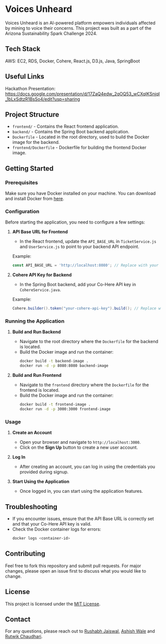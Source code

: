 # Voices Unheard

Voices Unheard is an AI-powered platform empowers individuals affected by mining to voice their concerns. This project was built as a part of the Arizona Sustainability Spark Challenge 2024.

## Tech Stack
AWS: EC2, RDS, Docker, Cohere, React.js, D3.js, Java, SpringBoot
  
## Useful Links
Hackathon Presentation: https://docs.google.com/presentation/d/17ZaQ4edw_2qOQ53_wCXqIKSnjqI_1bLxSdtzR1BsSo4/edit?usp=sharing

## Project Structure

- `frontend/` - Contains the React frontend application.
- `backend/` - Contains the Spring Boot backend application.
- `Dockerfile` - Located in the root directory, used to build the Docker image for the backend.
- `frontend/Dockerfile` - Dockerfile for building the frontend Docker image.

## Getting Started

### Prerequisites

Make sure you have Docker installed on your machine. You can download and install Docker from [here](https://www.docker.com/get-started).

### Configuration

Before starting the application, you need to configure a few settings:

1. **API Base URL for Frontend**

   - In the React frontend, update the `API_BASE_URL` in `TicketService.js` and `UserService.js` to point to your backend API endpoint.

   Example:
   ```js
   const API_BASE_URL = 'http://localhost:8080'; // Replace with your backend URL
   ```

2. **Cohere API Key for Backend**

   - In the Spring Boot backend, add your Co-Here API key in `CohereService.java`.

   Example:
   ```java
   Cohere.builder().token("your-cohere-api-key").build(); // Replace with your Co-Here API key
   ```

### Running the Application

1. **Build and Run Backend**

   - Navigate to the root directory where the `Dockerfile` for the backend is located.
   - Build the Docker image and run the container:
     ```bash
     docker build -t backend-image .
     docker run -d -p 8080:8080 backend-image
     ```

2. **Build and Run Frontend**

   - Navigate to the `frontend` directory where the `Dockerfile` for the frontend is located.
   - Build the Docker image and run the container:
     ```bash
     docker build -t frontend-image .
     docker run -d -p 3000:3000 frontend-image
     ```

### Usage

1. **Create an Account**

   - Open your browser and navigate to `http://localhost:3000`.
   - Click on the **Sign Up** button to create a new user account.

2. **Log In**

   - After creating an account, you can log in using the credentials you provided during signup.

3. **Start Using the Application**

   - Once logged in, you can start using the application features.

## Troubleshooting

- If you encounter issues, ensure that the API Base URL is correctly set and that your Co-Here API key is valid.
- Check the Docker container logs for errors:
  ```bash
  docker logs <container-id>
  ```

## Contributing

Feel free to fork this repository and submit pull requests. For major changes, please open an issue first to discuss what you would like to change.

## License

This project is licensed under the [MIT License](LICENSE).

## Contact

For any questions, please reach out to [Rushabh Jaiswal](mailto:rjaisw15@asu.edu), [Ashish Wale](mailto:awale1@asu.edu) and [Rutwik Chaudhari](mailto:rchaud32@asu.edu).
